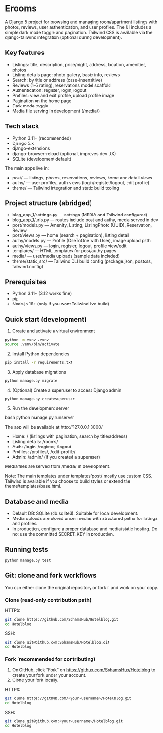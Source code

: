 # Erooms

A Django 5 project for browsing and managing room/apartment listings with photos, reviews, user authentication, and user profiles. The UI includes a simple dark mode toggle and pagination. Tailwind CSS is available via the django-tailwind integration (optional during development).

## Key features

- Listings: title, description, price/night, address, location, amenities, photos
- Listing details page: photo gallery, basic info, reviews
- Search: by title or address (case-insensitive)
- Reviews (1–5 rating), reservations model scaffold
- Authentication: register, login, logout
- Profiles: view and edit profile, upload profile image
- Pagination on the home page
- Dark mode toggle
- Media file serving in development (/media/)

## Tech stack

- Python 3.11+ (recommended)
- Django 5.x
- django-extensions
- django-browser-reload (optional, improves dev UX)
- SQLite (development default)

The main apps live in:
- post/ — listings, photos, reservations, reviews, home and detail views
- authy/ — user profiles, auth views (login/register/logout, edit profile)
- theme/ — Tailwind integration and static build tooling

## Project structure (abridged)

- blog_app_1/settings.py — settings (MEDIA and Tailwind configured)
- blog_app_1/urls.py — routes include post and authy, media served in dev
- post/models.py — Amenity, Listing, ListingPhoto (UUID), Reservation, Review
- post/views.py — home (search + pagination), listing detail
- authy/models.py — Profile (OneToOne with User), image upload path
- authy/views.py — login, register, logout, profile view/edit
- templates/ — HTML templates for post/authy pages
- media/ — user/media uploads (sample data included)
- theme/static_src/ — Tailwind CLI build config (package.json, postcss, tailwind.config)

## Prerequisites

- Python 3.11+ (3.12 works fine)
- pip
- Node.js 18+ (only if you want Tailwind live build)

## Quick start (development)

1) Create and activate a virtual environment

```bash
python -m venv .venv
source .venv/bin/activate
```

2) Install Python dependencies

```bash
pip install -r requirements.txt
```


3) Apply database migrations

```bash
python manage.py migrate
```

4) (Optional) Create a superuser to access Django admin

```bash
python manage.py createsuperuser
```

5) Run the development server

bash
python manage.py runserver


The app will be available at http://127.0.0.1:8000/

- Home: / (listings with pagination, search by title/address)
- Listing details: /rooms/<id>
- Auth: /login, /register, /logout
- Profiles: /profiles/<id>, /edit-profile/
- Admin: /admin/ (if you created a superuser)

Media files are served from /media/ in development.

Note: The main templates under templates/post/ mostly use custom CSS. Tailwind is available if you choose to build styles or extend the theme/templates/base.html.

## Database and media

- Default DB: SQLite (db.sqlite3). Suitable for local development.
- Media uploads are stored under media/ with structured paths for listings and profiles.
- In production, configure a proper database and media/static hosting. Do not use the committed SECRET_KEY in production.

## Running tests

```bash
python manage.py test
```

## Git: clone and fork workflows

You can either clone the original repository or fork it and work on your copy.

### Clone (read-only contribution path)

HTTPS:

```bash
git clone https://github.com/SohamsHub/Hotelblog.git
cd Hotelblog
```

SSH:

```bash
git clone git@github.com:SohamsHub/Hotelblog.git
cd Hotelblog
```

### Fork (recommended for contributing)

1) On GitHub, click “Fork” on https://github.com/SohamsHub/Hotelblog to create your fork under your account.
2) Clone your fork locally.

HTTPS:

```bash
git clone https://github.com/<your-username>/Hotelblog.git
cd Hotelblog
```

SSH:

```bash
git clone git@github.com:<your-username>/Hotelblog.git
cd Hotelblog
```
